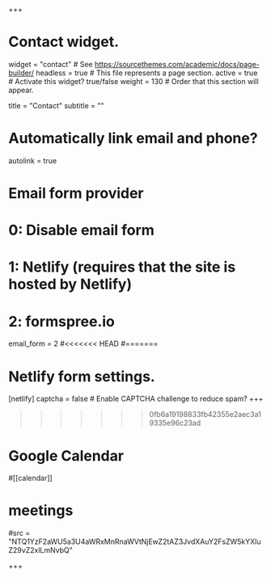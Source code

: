 +++
# Contact widget.
widget = "contact"  # See https://sourcethemes.com/academic/docs/page-builder/
headless = true  # This file represents a page section.
active = true  # Activate this widget? true/false
weight = 130  # Order that this section will appear.

title = "Contact"
subtitle = ""

# Automatically link email and phone?
autolink = true

# Email form provider
#   0: Disable email form
#   1: Netlify (requires that the site is hosted by Netlify)
#   2: formspree.io
email_form = 2
#<<<<<<< HEAD
#=======

# Netlify form settings.
[netlify]
  captcha = false  # Enable CAPTCHA challenge to reduce spam?
+++
>>>>>>> 0fb6a19198833fb42355e2aec3a19335e96c23ad



# Google Calendar
 

#[[calendar]]
# meetings
  #src = "NTQ1YzF2aWU5a3U4aWRxMnRnaWVtNjEwZ2tAZ3JvdXAuY2FsZW5kYXIuZ29vZ2xlLmNvbQ"
 

+++